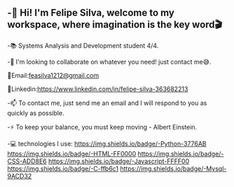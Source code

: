 -👋 Hi! I'm Felipe Silva, welcome to my workspace, where imagination is the key word🎬
----------------------------------------------------------------------------------------------
-📚 Systems Analysis and Development student 4/4.

-🔎 I'm looking to collaborate on whatever you need! just contact me😅.

 📩Email:feasilva1212@gmail.com
 
 📌Linkedin:https://www.linkedin.com/in/felipe-silva-363682213

-📫 To contact me, just send me an email and I will respond to you as quickly as possible.

-⚡ To keep your balance, you must keep moving - Albert Einstein.

-💻 technologies I use:
https://img.shields.io/badge/-Python-3776AB https://img.shields.io/badge/-HTML-FF0000 https://img.shields.io/badge/-CSS-ADD8E6 https://img.shields.io/badge/-Javascript-FFFF00 https://img.shields.io/badge/-C-ffb6c1 https://img.shields.io/badge/-Mysql-9ACD32
